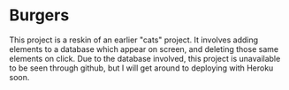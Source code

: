 # Burgers

This project is a reskin of an earlier "cats" project. It involves adding elements to a database which appear on screen, and deleting those same elements on click. Due to the database involved, this project is unavailable to be seen through github, but I will get around to deploying with Heroku soon.

